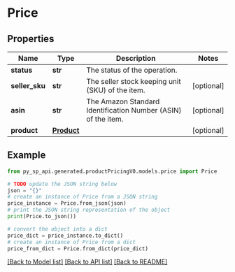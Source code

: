 # Price


## Properties

Name | Type | Description | Notes
------------ | ------------- | ------------- | -------------
**status** | **str** | The status of the operation. | 
**seller_sku** | **str** | The seller stock keeping unit (SKU) of the item. | [optional] 
**asin** | **str** | The Amazon Standard Identification Number (ASIN) of the item. | [optional] 
**product** | [**Product**](Product.md) |  | [optional] 

## Example

```python
from py_sp_api.generated.productPricingV0.models.price import Price

# TODO update the JSON string below
json = "{}"
# create an instance of Price from a JSON string
price_instance = Price.from_json(json)
# print the JSON string representation of the object
print(Price.to_json())

# convert the object into a dict
price_dict = price_instance.to_dict()
# create an instance of Price from a dict
price_from_dict = Price.from_dict(price_dict)
```
[[Back to Model list]](../README.md#documentation-for-models) [[Back to API list]](../README.md#documentation-for-api-endpoints) [[Back to README]](../README.md)


